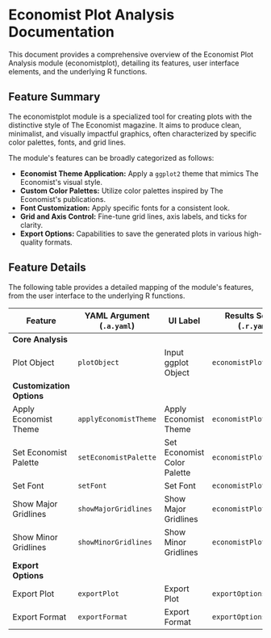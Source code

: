 # Economist Plot Analysis Documentation

This document provides a comprehensive overview of the Economist Plot Analysis module (economistplot), detailing its features, user interface elements, and the underlying R functions.

## Feature Summary

The economistplot module is a specialized tool for creating plots with the distinctive style of The Economist magazine. It aims to produce clean, minimalist, and visually impactful graphics, often characterized by specific color palettes, fonts, and grid lines.

The module's features can be broadly categorized as follows:

*   **Economist Theme Application:** Apply a `ggplot2` theme that mimics The Economist's visual style.
*   **Custom Color Palettes:** Utilize color palettes inspired by The Economist's publications.
*   **Font Customization:** Apply specific fonts for a consistent look.
*   **Grid and Axis Control:** Fine-tune grid lines, axis labels, and ticks for clarity.
*   **Export Options:** Capabilities to save the generated plots in various high-quality formats.

## Feature Details

The following table provides a detailed mapping of the module's features, from the user interface to the underlying R functions.

| Feature                          | YAML Argument (`.a.yaml`)      | UI Label                               | Results Section (`.r.yaml`)         | R Function (`.b.R`)                  |
| -------------------------------- | ------------------------------ | -------------------------------------- | ----------------------------------- | ------------------------------------ |
| **Core Analysis**                |                                |                                        |                                     |                                      |
| Plot Object                      | `plotObject`                   | Input ggplot Object                    | `economistPlotOverview`             | `.processEconomistPlot`              |
| **Customization Options**        |                                |                                        |                                     |                                      |
| Apply Economist Theme            | `applyEconomistTheme`          | Apply Economist Theme                  | `economistPlot`                     | `.applyEconomistTheme`               |
| Set Economist Palette            | `setEconomistPalette`          | Set Economist Color Palette            | `economistPlot`                     | `.setEconomistPalette`               |
| Set Font                         | `setFont`                      | Set Font                               | `economistPlot`                     | `.setFont`                           |
| Show Major Gridlines             | `showMajorGridlines`           | Show Major Gridlines                   | `economistPlot`                     | `.setGridlines`                      |
| Show Minor Gridlines             | `showMinorGridlines`           | Show Minor Gridlines                   | `economistPlot`                     | `.setGridlines`                      |
| **Export Options**               |                                |                                        |                                     |                                      |
| Export Plot                      | `exportPlot`                   | Export Plot                            | `exportOptions`                     | `.exportEconomistPlot`               |
| Export Format                    | `exportFormat`                 | Export Format                          | `exportOptions`                     | `.exportEconomistPlot`               |